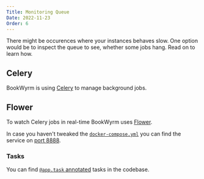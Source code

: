 ```yaml
---
Title: Monitoring Queue
Date: 2022-11-23
Order: 6
---
```


There might be occurences where your instances behaves slow. One option would
be to inspect the queue to see, whether some jobs hang. Read on to learn how.

## Celery

BookWyrm is using [Celery](https://docs.celeryq.dev/en/stable/) to manage
background jobs.

## Flower

To watch Celery jobs in real-time BookWyrm uses
[Flower](https://flower.readthedocs.io/en/latest/).

In case you haven't tweaked the
[`docker-compose.yml`](https://github.com/bookwyrm-social/bookwyrm/blob/dc14670a2ca7553317528d3384146d79df1f7413/docker-compose.yml#L87-L100) you can find the
service on [port 8888](https://github.com/bookwyrm-social/bookwyrm/blob/dc14670a2ca7553317528d3384146d79df1f7413/.env.example#L42-L45).

### Tasks

You can find
[`@app.task` annotated](https://github.com/bookwyrm-social/bookwyrm/search?q=%40app.task)
tasks in the codebase.
